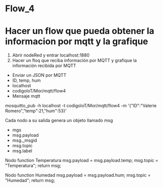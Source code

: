 # Flow_4
# Hacer un flow que pueda obtener la informacion por mqtt y la grafique

1. Abrir nodeRed y entrar localhost:1880
2. Hacer un floq que reciba información por MQTT y grafique la información recibida por MQTT
- Enviar un JSON por MQTT
- ID, temp, hum
- localhost
- codigoIoT/Mor/mqtt/flow4
- Mensaje mqtt


mosquitto_pub -h localhost -t codigoIoT/Mor/mqtt/flow4 -m '{"ID":"Valerie Romero","temp":21,"hum":53}'

Cada nodo a su salida genera un objeto llamado msg
- mgs
- msg.payload
- msg._msgid
- msg.topic
- msg.label

Nodo function Temperatura
msg.payload = msg.payload.temp;
msg.topic = "Temperatura";
return msg;

Nodo function Humedad
msg.payload = msg.payload.hum;
msg.topic = "Humedad";
return msg;
